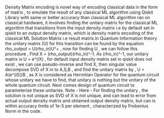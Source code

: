 Density Matrix encoding is novel way of encoding classical data in the form of matrix , to emulate the result of any classical ML algorithm using Qiskit Library with same or better accuracy than classical ML algorithm ran on classical hardware, it involves finding the unitary matrix for the classical ML algorithm that transitions from the input density matrix i.e by default set in qiskit to an output density matrix, which is density matrix encoding of the classical ML Solution Matrix i.e result matrix.In Quantum Information theory the unitary matrix (U) for this transition can be found by the equation rho_output = U(rho_in)U^+ , now for finding U , we can follow this procedure , Find X = (rho_output)(rho_in)^-1. As (rho_in)^-1, our unitary matrix is U = e^(iX) , for default input density matrix set in qiskit does not exist , we can use pseudo-inverse and find X, then singular value decompose SVD of X in to A,S,B , and find the unitary matrix by , U = A(e^(iS))B , as X is considered as Hermitian Operator for the quantum circuit whose unitary we have to find, that unitary is nothing but the unitary of the whole quantum circuit. Next comes design of quantum circuit to parameterize these unitaries.
Note - Here - For finding the unitary , the solution is not unique as SVD of X is not unique, and can lead to error from actual output density matrix and obtained output density matrix, but can is within accuracy limits of 1e-5 per element , characterized by Frobenius Norm in the code.
